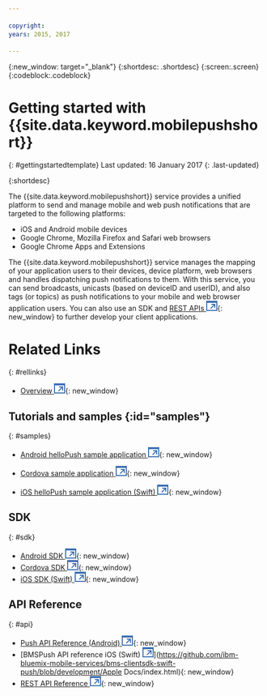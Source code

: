 ```yaml
---

copyright:
years: 2015, 2017

---
```


{:new_window: target="_blank"}
{:shortdesc: .shortdesc}
{:screen:.screen}
{:codeblock:.codeblock}

# Getting started with {{site.data.keyword.mobilepushshort}}
{: #gettingstartedtemplate}
Last updated: 16 January 2017
{: .last-updated}

{:shortdesc}

The {{site.data.keyword.mobilepushshort}} service provides a unified platform to send and manage mobile and web push notifications that are targeted to the following platforms:

- iOS and Android mobile devices
- Google Chrome, Mozilla Firefox and Safari web browsers
- Google Chrome Apps and Extensions

The {{site.data.keyword.mobilepushshort}} service manages the mapping of your application users to their devices, device platform, web browsers and handles dispatching push notifications to them. With this service, you can send broadcasts, unicasts (based on deviceID and userID), and also tags (or topics) as push notifications to your mobile and web browser application users. You can also use an SDK and [REST APIs ![External link icon](../../icons/launch-glyph.svg "External link icon")](https://mobile.{DomainName}/imfpush/){: new_window} to further develop your client applications.


# Related Links
{: #rellinks}

* [Overview ![External link icon](../../icons/launch-glyph.svg "External link icon")](c_overview_push.html){: new_window}

## Tutorials and samples {:id="samples"}
{: #samples}
* [Android helloPush sample application ![External link icon](../../icons/launch-glyph.svg "External link icon")](https://github.com/ibm-bluemix-mobile-services/bms-samples-android-hellopush/){: new_window}
- [Cordova sample application ![External link icon](../../icons/launch-glyph.svg "External link icon")](https://github.com/ibm-bluemix-mobile-services/bms-samples-cordova-hellopush){: new_window}
* [iOS helloPush sample application (Swift) ![External link icon](../../icons/launch-glyph.svg "External link icon")](https://github.com/ibm-bluemix-mobile-services/bms-samples-swift-hellopush){: new_window}

## SDK
{: #sdk}
* [Android SDK ![External link icon](../../icons/launch-glyph.svg "External link icon")](https://github.com/ibm-bluemix-mobile-services/bms-clientsdk-android-push){: new_window}
* [Cordova SDK ![External link icon](../../icons/launch-glyph.svg "External link icon")](https://github.com/ibm-bluemix-mobile-services/bms-clientsdk-cordova-plugin-push){: new_window}
* [iOS SDK (Swift) ![External link icon](../../icons/launch-glyph.svg "External link icon")](https://codeload.github.com/ibm-bluemix-mobile-services/bms-clientsdk-swift-push/zip/master){: new_window}

## API Reference
{: #api}
* [Push API Reference (Android) ![External link icon](../../icons/launch-glyph.svg "External link icon")](https://classicdocs.ng.bluemix.net/docs/api/content/api/mobilefirst/android/push-api-doc/overview-summary.html){: new_window}
* [BMSPush API reference iOS (Swift) ![External link icon](../../icons/launch-glyph.svg "External link icon")](https://github.com/ibm-bluemix-mobile-services/bms-clientsdk-swift-push/blob/development/Apple Docs/index.html){: new_window}
* [REST API Reference ![External link icon](../../icons/launch-glyph.svg "External link icon")](https://mobile.{DomainName}/imfpush/){: new_window}
